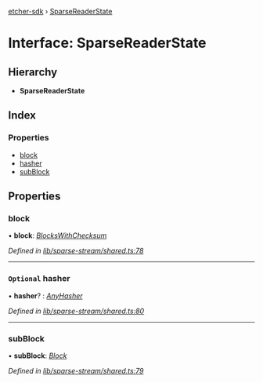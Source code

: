 [etcher-sdk](../README.md) › [SparseReaderState](sparsereaderstate.md)

# Interface: SparseReaderState

## Hierarchy

* **SparseReaderState**

## Index

### Properties

* [block](sparsereaderstate.md#block)
* [hasher](sparsereaderstate.md#optional-hasher)
* [subBlock](sparsereaderstate.md#subblock)

## Properties

###  block

• **block**: *[BlocksWithChecksum](blockswithchecksum.md)*

*Defined in [lib/sparse-stream/shared.ts:78](https://github.com/balena-io-modules/etcher-sdk/blob/00d0c25/lib/sparse-stream/shared.ts#L78)*

___

### `Optional` hasher

• **hasher**? : *[AnyHasher](../README.md#anyhasher)*

*Defined in [lib/sparse-stream/shared.ts:80](https://github.com/balena-io-modules/etcher-sdk/blob/00d0c25/lib/sparse-stream/shared.ts#L80)*

___

###  subBlock

• **subBlock**: *[Block](block.md)*

*Defined in [lib/sparse-stream/shared.ts:79](https://github.com/balena-io-modules/etcher-sdk/blob/00d0c25/lib/sparse-stream/shared.ts#L79)*
